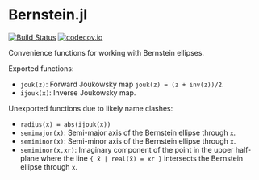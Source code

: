 # Bernstein.jl

[![Build Status](https://travis-ci.org/ettersi/Bernstein.jl.svg?branch=master)](https://travis-ci.org/ettersi/Bernstein.jl)
[![codecov.io](http://codecov.io/github/ettersi/Bernstein.jl/coverage.svg?branch=master)](http://codecov.io/github/ettersi/Bernstein.jl?branch=master)

Convenience functions for working with Bernstein ellipses.

Exported functions:

 - `jouk(z)`: Forward Joukowsky map `jouk(z) = (z + inv(z))/2`.
 - `ijouk(x)`: Inverse Joukowsky map.

Unexported functions due to likely name clashes:

 - `radius(x) = abs(ijouk(x))`
 - `semimajor(x)`: Semi-major axis of the Bernstein ellipse through `x`.
 - `semiminor(x)`: Semi-minor axis of the Bernstein ellipse through `x`.
 - `semiminor(x,xr)`: Imaginary component of the point in the upper half-plane where the line `{ x̃ | real(x̃) = xr }` intersects the Bernstein ellipse through `x`.

